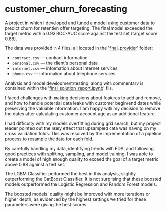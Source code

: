 # customer_churn_forecasting

A project in which I developed and tuned a model using customer data to predict churn for retention offer targeting. The final model exceeded the target metric with a 0.93 ROC-AUC score against the test set (target score 0.88).

The data was provided in 4 files, all located in the '[final_provider](https://github.com/joshgreenberg8/customer_churn_forecasting/tree/main/final_provider)' folder:

- `contract.csv` — contract information
- `personal.csv` — the client's personal data
- `internet.csv` — information about Internet services
- `phone.csv` — information about telephone services

Analysis and model development/testing, along with commentary is contained within the '[final_solution_report.ipynb](https://github.com/joshgreenberg8/customer_churn_forecasting/blob/main/final_solution_report.ipynb)' file.

I faced challenges with making decisions about features to add and remove, and how to handle potential data leaks with customer begin/end dates while preserving the valuable information. I am happy with my decision to remove the dates after calculating customer account age as an additional feature.

I had difficulty with my models overfitting during grid search, but my project leader pointed out the likely effect that upsampled data was having on my cross validation folds. This was resolved by the implementation of a pipeline process to resample the data for each fold.

By carefully handling my data, identifying trends with EDA, and following good practices with splitting, sampling, and model training, I was able to create a model of high enough quality to exceed the goal of a target metric above 0.88 against a test set.

The LGBM Classifier performed the best in this analysis, slightly outperforming the CatBoost Classifier. It is not surprising that these boosted models outperformed the Logistic Regression and Random Forest models.

The boosted models' quality might be improved with more iterations or higher depth, as evidenced by the highest settings we tried for these parameters were giving the best scores.
